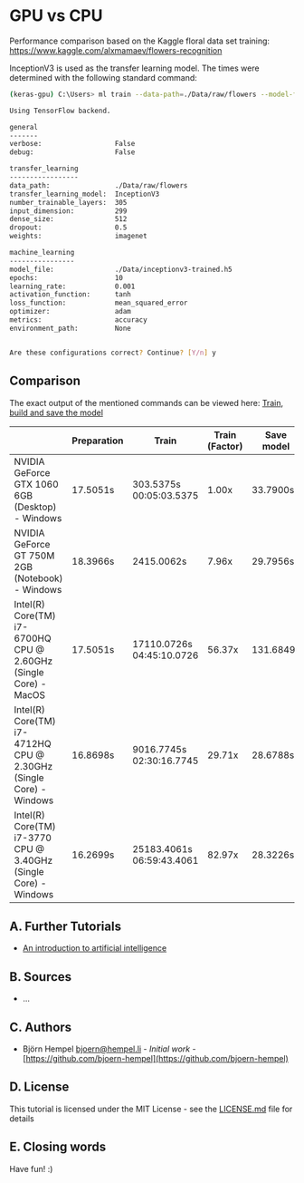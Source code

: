 # GPU vs CPU

Performance comparison based on the Kaggle floral data set training: https://www.kaggle.com/alxmamaev/flowers-recognition

InceptionV3 is used as the transfer learning model. The times were determined with the following standard command:

```bash
(keras-gpu) C:\Users> ml train --data-path=./Data/raw/flowers --model-file=./Data/inceptionv3-trained.h5

Using TensorFlow backend.

general
-------
verbose:                  False
debug:                    False

transfer_learning
-----------------
data_path:                ./Data/raw/flowers
transfer_learning_model:  InceptionV3
number_trainable_layers:  305
input_dimension:          299
dense_size:               512
dropout:                  0.5
weights:                  imagenet

machine_learning
----------------
model_file:               ./Data/inceptionv3-trained.h5
epochs:                   10
learning_rate:            0.001
activation_function:      tanh
loss_function:            mean_squared_error
optimizer:                adam
metrics:                  accuracy
environment_path:         None


Are these configurations correct? Continue? [Y/n] y
```

## Comparison

The exact output of the mentioned commands can be viewed here: [Train, build and save the model](/markdown/image-classifier/train-build-save.md)

|                                                         | Preparation | Train       | Train (Factor) | Save model |
|---------------------------------------------------------|-------------|-------------|----------------|------------|
| NVIDIA GeForce GTX 1060 6GB (Desktop) - Windows                   | 17.5051s    | 303.5375s 00:05:03.5375   |  1.00x         | 33.7900s   |
| NVIDIA GeForce GT 750M 2GB (Notebook) - Windows                   | 18.3966s    | 2415.0062s  |  7.96x         | 29.7956s   |
| Intel(R) Core(TM) i7-6700HQ CPU @ 2.60GHz (Single Core) - MacOS   | 17.5051s    | 17110.0726s 04:45:10.0726   | 56.37x        | 131.6849s  |
| Intel(R) Core(TM) i7-4712HQ CPU @ 2.30GHz (Single Core) - Windows | 16.8698s    | 9016.7745s 02:30:16.7745  | 29.71x         | 28.6788s   |
| Intel(R) Core(TM) i7-3770 CPU @ 3.40GHz (Single Core) - Windows   | 16.2699s    | 25183.4061s 06:59:43.4061 | 82.97x         | 28.3226s   |

## A. Further Tutorials

* [An introduction to artificial intelligence](https://github.com/friends-of-ai/an-introduction-to-artificial-intelligence)

## B. Sources

* ...

## C. Authors

* Björn Hempel <bjoern@hempel.li> - _Initial work_ - [https://github.com/bjoern-hempel](https://github.com/bjoern-hempel)

## D. License

This tutorial is licensed under the MIT License - see the [LICENSE.md](/LICENSE.md) file for details

## E. Closing words

Have fun! :)

